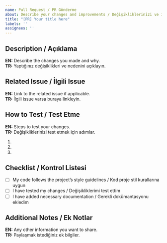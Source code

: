 ```yaml
---
name: Pull Request / PR Gönderme
about: Describe your changes and improvements / Değişikliklerinizi ve iyileştirmelerinizi açıklayın
title: "[PR] Your title here"
labels: ''
assignees: ''
---
```


## Description / Açıklama
**EN:** Describe the changes you made and why.  
**TR:** Yaptığınız değişiklikleri ve nedenini açıklayın.

## Related Issue / İlgili Issue
**EN:** Link to the related issue if applicable.  
**TR:** İlgili issue varsa buraya linkleyin.

## How to Test / Test Etme
**EN:** Steps to test your changes.  
**TR:** Değişikliklerinizi test etmek için adımlar.

1.  
2.  
3.  

## Checklist / Kontrol Listesi
- [ ] My code follows the project’s style guidelines / Kod proje stil kurallarına uygun  
- [ ] I have tested my changes / Değişikliklerimi test ettim  
- [ ] I have added necessary documentation / Gerekli dokümantasyonu ekledim

## Additional Notes / Ek Notlar
**EN:** Any other information you want to share.  
**TR:** Paylaşmak istediğiniz ek bilgiler.
